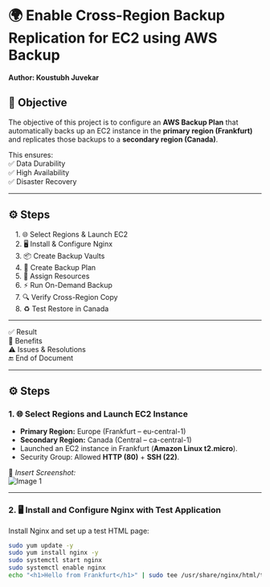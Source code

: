 # 🌍 Enable Cross-Region Backup Replication for EC2 using AWS Backup

**Author: Koustubh Juvekar**
## 🎯 Objective  
The objective of this project is to configure an **AWS Backup Plan** that automatically backs up an EC2 instance in the **primary region (Frankfurt)** and replicates those backups to a **secondary region (Canada)**.  

This ensures:  
✅ Data Durability  
✅ High Availability  
✅ Disaster Recovery  

---

## ⚙️ Steps  
&emsp;1. 🌐 Select Regions & Launch EC2  
&emsp;2. 🖥️ Install & Configure Nginx  
&emsp;3. 📦 Create Backup Vaults  
&emsp;4. 📝 Create Backup Plan  
&emsp;5. 🔗 Assign Resources  
&emsp;6. ⚡ Run On-Demand Backup  
&emsp;7. 🔍 Verify Cross-Region Copy  
&emsp;8. ♻️ Test Restore in Canada  

---

✅ Result  
🌟 Benefits  
⚠️ Issues & Resolutions  
🔚 End of Document

---

## ⚙️ Steps  

### 1. 🌐 Select Regions and Launch EC2 Instance
- **Primary Region:** Europe (Frankfurt – eu-central-1)  
- **Secondary Region:** Canada (Central – ca-central-1)  
- Launched an EC2 instance in Frankfurt (**Amazon Linux t2.micro**).  
- Security Group: Allowed **HTTP (80)** + **SSH (22)**.  

📸 *Insert Screenshot:*  
![Image 1](path/to/image1.png)  

---

### 2. 🖥️ Install and Configure Nginx with Test Application
Install Nginx and set up a test HTML page:  
```bash
sudo yum update -y
sudo yum install nginx -y
sudo systemctl start nginx
sudo systemctl enable nginx
echo "<h1>Hello from Frankfurt</h1>" | sudo tee /usr/share/nginx/html/test.html

